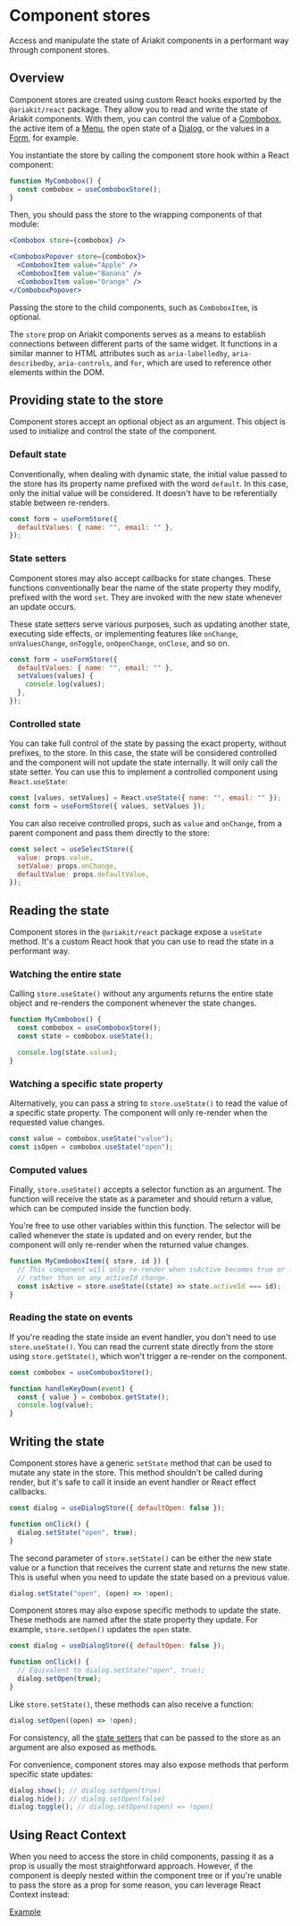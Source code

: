 # Component stores

<div data-description>

Access and manipulate the state of Ariakit components in a performant way through component stores.

</div>

## Overview

Component stores are created using custom React hooks exported by the `@ariakit/react` package. They allow you to read and write the state of Ariakit components. With them, you can control the value of a [Combobox](/components/combobox), the active item of a [Menu](/components/menu), the open state of a [Dialog](/components/dialog), or the values in a [Form](/components/form), for example.

You instantiate the store by calling the component store hook within a React component:

```js "useComboboxStore"
function MyCombobox() {
  const combobox = useComboboxStore();
}
```

Then, you should pass the store to the wrapping components of that module:

```jsx "store" "combobox"
<Combobox store={combobox} />

<ComboboxPopover store={combobox}>
  <ComboboxItem value="Apple" />
  <ComboboxItem value="Banana" />
  <ComboboxItem value="Orange" />
</ComboboxPopover>
```

Passing the store to the child components, such as `ComboboxItem`, is optional.

<aside data-type="note" title="The store prop">

The `store` prop on Ariakit components serves as a means to establish connections between different parts of the same widget. It functions in a similar manner to HTML attributes such as `aria-labelledby`, `aria-describedby`, `aria-controls`, and `for`, which are used to reference other elements within the DOM.

</aside>

## Providing state to the store

Component stores accept an optional object as an argument. This object is used to initialize and control the state of the component.

### Default state

Conventionally, when dealing with dynamic state, the initial value passed to the store has its property name prefixed with the word `default`. In this case, only the initial value will be considered. It doesn't have to be referentially stable between re-renders.

```js "defaultValues:"
const form = useFormStore({
  defaultValues: { name: "", email: "" },
});
```

### State setters

Component stores may also accept callbacks for state changes. These functions conventionally bear the name of the state property they modify, prefixed with the word `set`. They are invoked with the new state whenever an update occurs.

These state setters serve various purposes, such as updating another state, executing side effects, or implementing features like `onChange`, `onValuesChange`, `onToggle`, `onOpenChange`, `onClose`, and so on.

```js {3-5} "setValues"
const form = useFormStore({
  defaultValues: { name: "", email: "" },
  setValues(values) {
    console.log(values);
  },
});
```

### Controlled state

You can take full control of the state by passing the exact property, without prefixes, to the store. In this case, the state will be considered controlled and the component will not update the state internally. It will only call the state setter. You can use this to implement a controlled component using `React.useState`:

```js "values" "setValues"
const [values, setValues] = React.useState({ name: "", email: "" });
const form = useFormStore({ values, setValues });
```

You can also receive controlled props, such as `value` and `onChange`, from a parent component and pass them directly to the store:

```js "value" "onChange" "defaultValue"
const select = useSelectStore({
  value: props.value,
  setValue: props.onChange,
  defaultValue: props.defaultValue,
});
```

## Reading the state

Component stores in the `@ariakit/react` package expose a `useState` method. It's a custom React hook that you can use to read the state in a performant way.

### Watching the entire state

Calling `store.useState()` without any arguments returns the entire state object and re-renders the component whenever the state changes.

```js "useState"
function MyCombobox() {
  const combobox = useComboboxStore();
  const state = combobox.useState();

  console.log(state.value);
}
```

### Watching a specific state property

Alternatively, you can pass a string to `store.useState()` to read the value of a specific state property. The component will only re-render when the requested value changes.

```js ""value"" ""open""
const value = combobox.useState("value");
const isOpen = combobox.useState("open");
```

### Computed values

Finally, `store.useState()` accepts a selector function as an argument. The function will receive the state as a parameter and should return a value, which can be computed inside the function body.

You're free to use other variables within this function. The selector will be called whenever the state is updated and on every render, but the component will only re-render when the returned value changes.

```js
function MyComboboxItem({ store, id }) {
  // This component will only re-render when isActive becomes true or false,
  // rather than on any activeId change.
  const isActive = store.useState((state) => state.activeId === id);
}
```

### Reading the state on events

If you're reading the state inside an event handler, you don't need to use `store.useState()`. You can read the current state directly from the store using `store.getState()`, which won't trigger a re-render on the component.

```js {4}
const combobox = useComboboxStore();

function handleKeyDown(event) {
  const { value } = combobox.getState();
  console.log(value);
}
```

## Writing the state

Component stores have a generic `setState` method that can be used to mutate any state in the store. This method shouldn't be called during render, but it's safe to call it inside an event handler or React effect callbacks.

```js "onClick" "setState"
const dialog = useDialogStore({ defaultOpen: false });

function onClick() {
  dialog.setState("open", true);
}
```

The second parameter of `store.setState()` can be either the new state value or a function that receives the current state and returns the new state. This is useful when you need to update the state based on a previous value.

```js
dialog.setState("open", (open) => !open);
```

Component stores may also expose specific methods to update the state. These methods are named after the state property they update. For example, `store.setOpen()` updates the `open` state.

```js "setOpen"
const dialog = useDialogStore({ defaultOpen: false });

function onClick() {
  // Equivalent to dialog.setState("open", true);
  dialog.setOpen(true);
}
```

Like `store.setState()`, these methods can also receive a function:

```js
dialog.setOpen((open) => !open);
```

For consistency, all the [state setters](#state-setters) that can be passed to the store as an argument are also exposed as methods.

For convenience, component stores may also expose methods that perform specific state updates:

```js
dialog.show(); // dialog.setOpen(true)
dialog.hide(); // dialog.setOpen(false)
dialog.toggle(); // dialog.setOpen((open) => !open)
```

## Using React Context

When you need to access the store in child components, passing it as a prop is usually the most straightforward approach. However, if the component is deeply nested within the component tree or if you're unable to pass the store as a prop for some reason, you can leverage React Context instead:

<a href="./form-react-context.tsx" data-playground type="code">Example</a>
